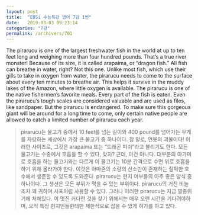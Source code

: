 ```yaml
---
layout: post
title:  "EBSi 수능특강 영어 7강 1번"
date:   2019-03-03 09:23:14
categories: "7강"
permalink: /archivers/701
---
```


The pirarucu is one of the largest freshwater fish in the world at up to ten feet long and weighing more than four hundred pounds. That’s a true river monster! Because of its size, it is called arapaima, or “dragon fish.” All fish can breathe in water, right? Not this one. Unlike most fish, which use their gills to take in oxygen from water, the pirarucu needs to come to the surface about every ten minutes to breathe air. This helps it survive in the muddy lakes of the Amazon, where little oxygen is available. The pirarucu is one of the native fishermen’s favorite meals. Every part of the fish is eaten. Even the pirarucu’s tough scales are considered valuable and are used as files, like sandpaper. But the pirarucu is endangered. To make sure this gorgeous giant will be around for a long time to come, only certain native people are allowed to catch a limited number of pirarucu each year.
<!--more-->

>pirarucu는 물고기 중에서 10 feet를 넘는 길이와 400 pound를 넘어가는 무게를 자랑하는 세상에서 가장 큰 물고기 중 하나이다. 참 말로, 연못의 괴물이다! 이러한 사이즈로, 그것은 arapaima 또는 “드래곤 피쉬”라고 불리기도 한다. 모든 물고기는 수중에서 호흡을 할 수 있다, 맞지? 근데, 이건 아니다. 대부분의 아가미로 호흡을 하는 물고기와는 다르게 이 물고기는 10분 간격으로 수면 위로 호흡을 하기 위해 올라가야 한다. 이것은 아마존의 소량의 산소만이 존재하는 질퍽한 호수에서 생존할 수 있도록 도와준다.  pirarucu는 현지 어부들의 아주 좋은 양식 중 하나이다. 그 생선은 모든 부위가 먹을 수 있는 부위이다. pirarucu의 거친 비늘조차 꽤 귀하며 사포처럼 사용할 수 있다. 그러나 이러한 pirarucu는 지금 멸종위기에 처해있다. 이 멋진 커다란 것을 찾기 위해서는 매우 오랜 시간을 기다려야하며, 오직 특정 현지인들한테만 제한적으로 잡을 수 있게 허가를 하고 있다.